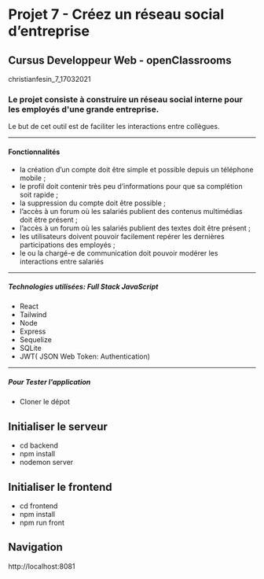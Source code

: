 # Projet 7 - Créez un réseau social d’entreprise

## Cursus Developpeur Web - openClassrooms
christianfesin_7_17032021
### Le projet consiste à construire un réseau social interne pour les employés d'une grande entreprise. 
Le but de cet outil est de faciliter les interactions entre collègues. 

---
#### Fonctionnalités
- la création d’un compte doit être simple et possible depuis un téléphone mobile ;
- le profil doit contenir très peu d’informations pour que sa complétion soit rapide ;
- la suppression du compte doit être possible ;
- l’accès à un forum où les salariés publient des contenus multimédias doit être présent ;
- l’accès à un forum où les salariés publient des textes doit être présent ;
- les utilisateurs doivent pouvoir facilement repérer les dernières participations des employés ;
- le ou la chargé-e de communication doit pouvoir modérer les interactions entre salariés
---
##### Technologies utilisées: Full Stack JavaScript
- React
- Tailwind
- Node
- Express
- Sequelize
- SQLite
- JWT( JSON Web Token: Authentication)
---
##### Pour Tester l'application

- Cloner le dépot
## Initialiser le serveur
- cd backend
- npm install
- nodemon server
## Initialiser le frontend
- cd frontend
- npm install
- npm run front

## Navigation
http://localhost:8081




